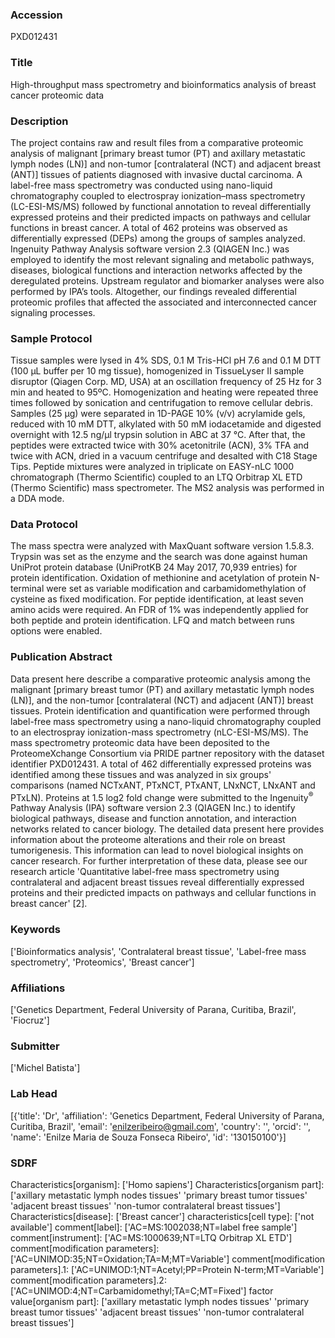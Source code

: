 ### Accession
PXD012431

### Title
High-throughput mass spectrometry and bioinformatics analysis of breast cancer proteomic data

### Description
The project contains raw and result files from a comparative proteomic analysis of malignant [primary breast tumor (PT) and axillary metastatic lymph nodes (LN)] and non-tumor [contralateral (NCT) and adjacent breast (ANT)] tissues of patients diagnosed with invasive ductal carcinoma. A label-free mass spectrometry was conducted using nano-liquid chromatography coupled to electrospray ionization–mass spectrometry (LC-ESI-MS/MS) followed by functional annotation to reveal differentially expressed proteins and their predicted impacts on pathways and cellular functions in breast cancer. A total of 462 proteins was observed as differentially expressed (DEPs) among the groups of samples analyzed. Ingenuity Pathway Analysis software version 2.3 (QIAGEN Inc.) was employed to identify the most relevant signaling and metabolic pathways, diseases, biological functions and interaction networks affected by the deregulated proteins. Upstream regulator and biomarker analyses were also performed by IPA’s tools. Altogether, our findings revealed differential proteomic profiles that affected the associated and interconnected cancer signaling processes.

### Sample Protocol
Tissue samples were lysed in 4% SDS, 0.1 M Tris-HCl pH 7.6 and 0.1 M DTT (100 μL buffer per 10 mg tissue), homogenized in TissueLyser II sample disruptor (Qiagen Corp. MD, USA) at an oscillation frequency of 25 Hz for 3 min and heated to 95ºC. Homogenization and heating were repeated three times followed by sonication and centrifugation to remove cellular debris. Samples (25 µg) were separated in 1D-PAGE 10% (v/v) acrylamide gels, reduced with 10 mM DTT, alkylated with 50 mM iodacetamide and digested overnight with 12.5 ng/µl trypsin solution in ABC at 37 °C. After that, the peptides were extracted twice with 30% acetonitrile (ACN), 3% TFA and twice with ACN, dried in a vacuum centrifuge and desalted with C18 Stage Tips. Peptide mixtures were analyzed in triplicate on EASY-nLC 1000 chromatograph (Thermo Scientific) coupled to an LTQ Orbitrap XL ETD (Thermo Scientific) mass spectrometer. The MS2 analysis was performed in a DDA mode.

### Data Protocol
The mass spectra were analyzed with MaxQuant software version 1.5.8.3. Trypsin was set as the enzyme and the search was done against human UniProt protein database (UniProtKB 24 May 2017, 70,939 entries) for protein identification. Oxidation of methionine and acetylation of protein N-terminal were set as variable modification and carbamidomethylation of cysteine as fixed modification. For peptide identification, at least seven amino acids were required. An FDR of 1% was independently applied for both peptide and protein identification. LFQ and match between runs options were enabled.

### Publication Abstract
Data present here describe a comparative proteomic analysis among the malignant [primary breast tumor (PT) and axillary metastatic lymph nodes (LN)], and the non-tumor [contralateral (NCT) and adjacent (ANT)] breast tissues. Protein identification and quantification were performed through label-free mass spectrometry using a nano-liquid chromatography coupled to an electrospray ionization-mass spectrometry (nLC-ESI-MS/MS). The mass spectrometry proteomic data have been deposited to the ProteomeXchange Consortium via PRIDE partner repository with the dataset identifier PXD012431. A total of 462 differentially expressed proteins was identified among these tissues and was analyzed in six groups' comparisons (named NCTxANT, PTxNCT, PTxANT, LNxNCT, LNxANT and PTxLN). Proteins at 1.5 log2 fold change were submitted to the Ingenuity<sup>&#xae;</sup> Pathway Analysis (IPA) software version 2.3 (QIAGEN Inc.) to identify biological pathways, disease and function annotation, and interaction networks related to cancer biology. The detailed data present here provides information about the proteome alterations and their role on breast tumorigenesis. This information can lead to novel biological insights on cancer research. For further interpretation of these data, please see our research article 'Quantitative label-free mass spectrometry using contralateral and adjacent breast tissues reveal differentially expressed proteins and their predicted impacts on pathways and cellular functions in breast cancer' [2].

### Keywords
['Bioinformatics analysis', 'Contralateral breast tissue', 'Label-free mass spectrometry', 'Proteomics', 'Breast cancer']

### Affiliations
['Genetics Department, Federal University of Parana, Curitiba, Brazil', 'Fiocruz']

### Submitter
['Michel Batista']

### Lab Head
[{'title': 'Dr', 'affiliation': 'Genetics Department, Federal University of Parana, Curitiba, Brazil', 'email': 'enilzeribeiro@gmail.com', 'country': '', 'orcid': '', 'name': 'Enilze Maria de Souza Fonseca Ribeiro', 'id': '130150100'}]

### SDRF
Characteristics[organism]: ['Homo sapiens']
Characteristics[organism part]: ['axillary metastatic lymph nodes tissues' 'primary breast tumor tissues'
 'adjacent breast tissues' 'non-tumor contralateral breast tissues']
Characteristics[disease]: ['Breast cancer']
characteristics[cell type]: ['not available']
comment[label]: ['AC=MS:1002038;NT=label free sample']
comment[instrument]: ['AC=MS:1000639;NT=LTQ Orbitrap XL ETD']
comment[modification parameters]: ['AC=UNIMOD:35;NT=Oxidation;TA=M;MT=Variable']
comment[modification parameters].1: ['AC=UNIMOD:1;NT=Acetyl;PP=Protein N-term;MT=Variable']
comment[modification parameters].2: ['AC=UNIMOD:4;NT=Carbamidomethyl;TA=C;MT=Fixed']
factor value[organism part]: ['axillary metastatic lymph nodes tissues' 'primary breast tumor tissues'
 'adjacent breast tissues' 'non-tumor contralateral breast tissues']

